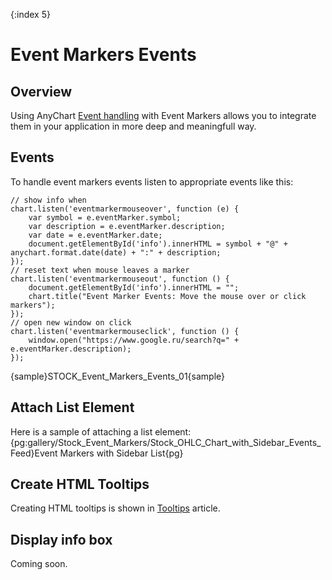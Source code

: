 {:index 5}

# Event Markers Events

## Overview

Using AnyChart [Event handling](../../Common_Settings/) with Event Markers allows you to integrate them in your application in more deep and meaningfull way.

## Events

To handle event markers events listen to appropriate events like this:

```
// show info when
chart.listen('eventmarkermouseover', function (e) {
    var symbol = e.eventMarker.symbol;
    var description = e.eventMarker.description;
    var date = e.eventMarker.date;
    document.getElementById('info').innerHTML = symbol + "@" + anychart.format.date(date) + ":" + description;
});
// reset text when mouse leaves a marker
chart.listen('eventmarkermouseout', function () {
    document.getElementById('info').innerHTML = "";
    chart.title("Event Marker Events: Move the mouse over or click markers");
});
// open new window on click
chart.listen('eventmarkermouseclick', function () {
    window.open("https://www.google.ru/search?q=" + e.eventMarker.description);
});
```

{sample}STOCK\_Event\_Markers\_Events\_01{sample}

## Attach List Element

Here is a sample of attaching a list element: {pg:gallery/Stock_Event_Markers/Stock_OHLC_Chart_with_Sidebar_Events_Feed}Event Markers with Sidebar List{pg}

## Create HTML Tooltips

Creating HTML tooltips is shown in [Tooltips](Tooltips) article.

## Display info box

Coming soon.